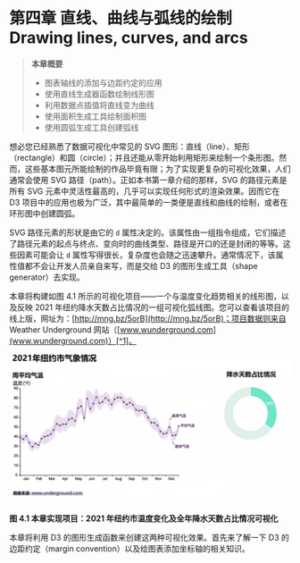 # 第四章 直线、曲线与弧线的绘制 Drawing lines, curves, and arcs



> **本章概要**
>
> - 图表轴线的添加与边距约定的应用
> - 使用直线生成器函数绘制线形图
> - 利用数据点插值将直线变为曲线
> - 使用面积生成工具绘制面积图
> - 使用圆弧生成工具创建弧线

想必您已经熟悉了数据可视化中常见的 SVG 图形：直线（line）、矩形（rectangle）和圆（circle）；并且还能从零开始利用矩形来绘制一个条形图。然而，这些基本图元所能绘制的作品毕竟有限；为了实现更复杂的可视化效果，人们通常会使用 SVG 路径（path）。正如本书第一章介绍的那样，SVG 的路径元素是所有 SVG 元素中灵活性最高的，几乎可以实现任何形式的渲染效果。因而它在 D3 项目中的应用也极为广泛，其中最简单的一类便是直线和曲线的绘制，或者在环形图中创建圆弧。

SVG 路径元素的形状是由它的 `d` 属性决定的。该属性由一组指令组成，它们描述了路径元素的起点与终点、变向时的曲线类型、路径是开口的还是封闭的等等。这些因素可能会让 `d` 属性写得很长，复杂度也会随之迅速攀升。通常情况下，该属性值都不会让开发人员亲自来写，而是交给 D3 的图形生成工具（shape generator）去实现。

本章将构建如图 4.1 所示的可视化项目——一个与温度变化趋势相关的线形图，以及反映 2021 年纽约降水天数占比情况的一组可视化弧线图。您可以查看该项目的线上版，网址为：[http://mng.bz/5orB](http://mng.bz/5orB)；项目数据则来自 Weather Underground 网站（[www.wunderground.com](www.wunderground.com)）[^1]。

![](../../assets/4.1.1.png)

**图 4.1 本章实现项目：2021 年纽约市温度变化及全年降水天数占比情况可视化**

本章将利用 D3 的图形生成函数来创建这两种可视化效果。首先来了解一下 D3 的边距约定（margin convention）以及给图表添加坐标轴的相关知识。



[^1]: **Weather Underground** 是美国一家提供实时天气数据和详细天气预报的在线平台，由 Jeff Masters 和其他气象爱好者于 1995 年创建，总部位于美国加州旧金山，依托于大量私人气象站，用户可以获得准确的地方性天气信息和恶劣天气警报，同时支持社区参与，鼓励用户分享天气数据





